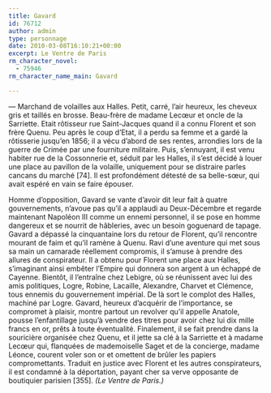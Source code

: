 ```yaml
---
title: Gavard
id: 76712
author: admin
type: personnage
date: 2010-03-08T16:10:21+00:00
excerpt: Le Ventre de Paris
rm_character_novel:
  - 75946
rm_character_name_main: Gavard

---
```

— Marchand de volailles aux Halles. Petit, carré, l&rsquo;air heureux, les cheveux gris et taillés en brosse. Beau-frère de madame Lecœur et oncle de la Sarriette. Etait rôtisseur rue Saint-Jacques quand il a connu Florent et son frère Quenu. Peu après le coup d&rsquo;Etat, il a perdu sa femme et a gardé la rôtisserie jusqu&rsquo;en 1856; il a vécu d&rsquo;abord de ses rentes, arrondies lors de la guerre de Crimée par une fourniture militaire. Puis, s&rsquo;ennuyant, il est venu habiter rue de la Cossonnerie et, séduit par les Halles, il s&rsquo;est décidé à louer une place au pavillon de la volaille, uniquement pour se distraire parles cancans du marché [74]. Il est profondément détesté de sa belle-sœur, qui avait espéré en vain se faire épouser.

Homme d&rsquo;opposition, Gavard se vante d&rsquo;avoir dit leur fait à quatre gouvernements, n&rsquo;avoue pas qu&rsquo;il a applaudi au Deux-Décembre et regarde maintenant Napoléon III comme un ennemi personnel, il se pose en homme dangereux et se nourrit de hâbleries, avec un besoin goguenard de tapage. Gavard a dépassé la cinquantaine lors du retour de Florent, qu&rsquo;il rencontre mourant de faim et qu&rsquo;il ramène à Quenu. Ravi d&rsquo;une aventure qui met sous sa main un camarade réellement compromis, il s&rsquo;amuse à prendre des allures de conspirateur. Il a obtenu pour Florent une place aux Halles, s&rsquo;imaginant ainsi embêter l&rsquo;Empire qui donnera son argent à un échappé de Cayenne. Bientôt, il l&rsquo;entraîne chez Lebigre, où se réunissent avec lui des amis politiques, Logre, Robine, Lacaille, Alexandre, Charvet et Clémence, tous ennemis du gouvernement impérial. De là sort le complot des Halles, machiné par Logre. Gavard, heureux d&rsquo;acquérir de l&rsquo;importance, se compromet à plaisir, montre partout un revolver qu&rsquo;il appelle Anatole, pousse l&rsquo;enfantillage jusqu&rsquo;à vendre des titres pour avoir chez lui dix mille francs en or, prêts à toute éventualité. Finalement, il se fait prendre dans la souricière organisée chez Quenu, et il jette sa clé à la Sarriette et à madame Lecœur qui, flanquées de mademoiselle Saget et de la concierge, madame Léonce, courent voler son or et omettent de brûler les papiers compromettants. Traduit en justice avec Florent et les autres conspirateurs, il est condamné à la déportation, payant cher sa verve opposante de boutiquier parisien [355]. _(Le Ventre de Paris.)_